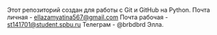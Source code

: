 Этот репозиторий создан для работы с Git и GitHub на Python.
Почта личная - ellazamyatina567@gmail.com
Почта рабочая - st141701@student.spbu.ru
Телеграм - @brbdbrd
Элла.
